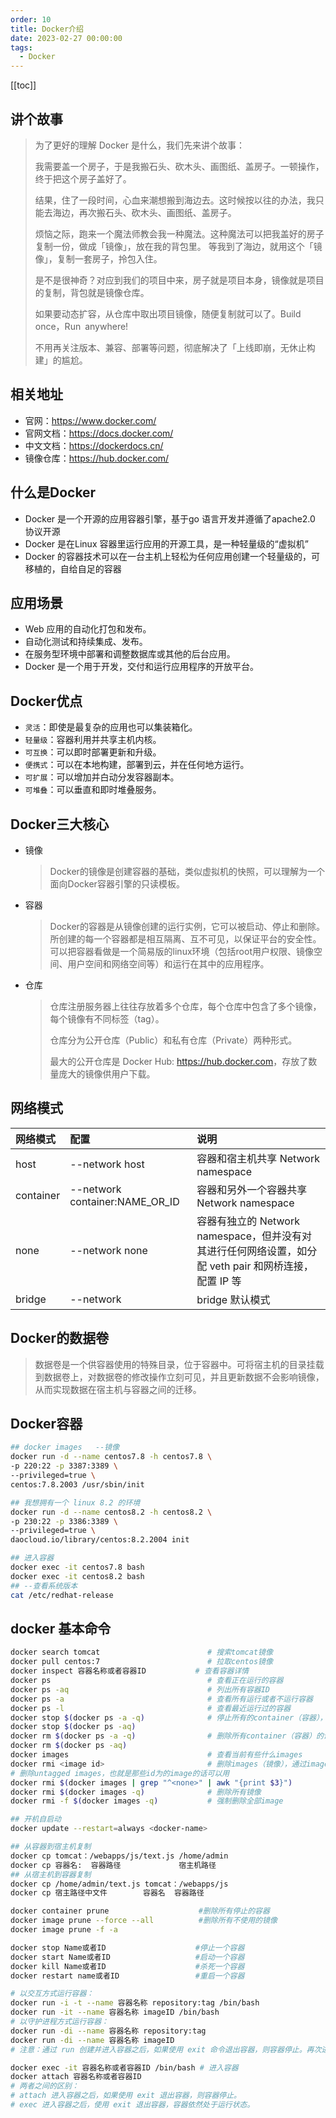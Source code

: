 ```yaml
---
order: 10
title: Docker介绍
date: 2023-02-27 00:00:00
tags: 
  - Docker
---
```


<!-- more -->
[[toc]]

## 讲个故事
>
> 为了更好的理解 Docker 是什么，我们先来讲个故事：
>
> 我需要盖一个房子，于是我搬石头、砍木头、画图纸、盖房子。一顿操作，终于把这个房子盖好了。
>
> 结果，住了一段时间，心血来潮想搬到海边去。这时候按以往的办法，我只能去海边，再次搬石头、砍木头、画图纸、盖房子。
>
> 烦恼之际，跑来一个魔法师教会我一种魔法。这种魔法可以把我盖好的房子复制一份，做成「镜像」，放在我的背包里。
> 等我到了海边，就用这个「镜像」，复制一套房子，拎包入住。
>
> 是不是很神奇？对应到我们的项目中来，房子就是项目本身，镜像就是项目的复制，背包就是镜像仓库。
>
> 如果要动态扩容，从仓库中取出项目镜像，随便复制就可以了。Build once，Run anywhere!
>
> 不用再关注版本、兼容、部署等问题，彻底解决了「上线即崩，无休止构建」的尴尬。

## 相关地址

- 官网：<https://www.docker.com/>
- 官网文档：<https://docs.docker.com/>
- 中文文档：<https://dockerdocs.cn/>
- 镜像仓库：<https://hub.docker.com/>

## 什么是Docker

- Docker 是一个开源的应用容器引擎，基于go 语言开发并遵循了apache2.0 协议开源
- Docker 是在Linux 容器里运行应用的开源工具，是一种轻量级的“虚拟机”
- Docker 的容器技术可以在一台主机上轻松为任何应用创建一个轻量级的，可移植的，自给自足的容器

## 应用场景

- Web 应用的自动化打包和发布。
- 自动化测试和持续集成、发布。
- 在服务型环境中部署和调整数据库或其他的后台应用。
- Docker 是一个用于开发，交付和运行应用程序的开放平台。

## Docker优点

- `灵活`：即使是最复杂的应用也可以集装箱化。
- `轻量级`：容器利用并共享主机内核。
- `可互换`：可以即时部署更新和升级。
- `便携式`：可以在本地构建，部署到云，并在任何地方运行。
- `可扩展`：可以增加并白动分发容器副本。
- `可堆叠`：可以垂直和即时堆叠服务。

## Docker三大核心

- 镜像

  > Docker的镜像是创建容器的基础，类似虚拟机的快照，可以理解为一个面向Docker容器引擎的只读模板。

- 容器

  > Docker的容器是从镜像创建的运行实例，它可以被启动、停止和删除。所创建的每一个容器都是相互隔离、互不可见，以保证平台的安全性。可以把容器看做是一个简易版的linux环境（包括root用户权限、镜像空间、用户空间和网络空间等）和运行在其中的应用程序。

- 仓库

  > 仓库注册服务器上往往存放着多个仓库，每个仓库中包含了多个镜像，每个镜像有不同标签（tag）。
  >
  > 仓库分为公开仓库（Public）和私有仓库（Private）两种形式。
  >
  > 最大的公开仓库是 Docker Hub: <https://hub.docker.com>，存放了数量庞大的镜像供用户下载。

## 网络模式

| 网络模式  | 配置                           | 说明                                                         |
| :-------- | :----------------------------- | :----------------------------------------------------------- |
| host      | --network host                 | 容器和宿主机共享 Network namespace                           |
| container | --network container:NAME_OR_ID | 容器和另外一个容器共享 Network namespace                     |
| none      | --network none                 | 容器有独立的 Network namespace，但并没有对其进行任何网络设置，如分配 veth pair 和网桥连接，配置 IP 等 |
| bridge    | --network                      | bridge 默认模式                                              |

## Docker的数据卷

> 数据卷是一个供容器使用的特殊目录，位于容器中。可将宿主机的目录挂载到数据卷上，对数据卷的修改操作立刻可见，并且更新数据不会影响镜像，从而实现数据在宿主机与容器之间的迁移。

## Docker容器

```bash
## docker images   --镜像
docker run -d --name centos7.8 -h centos7.8 \
-p 220:22 -p 3387:3389 \
--privileged=true \
centos:7.8.2003 /usr/sbin/init

## 我想拥有一个 linux 8.2 的环境
docker run -d --name centos8.2 -h centos8.2 \
-p 230:22 -p 3386:3389 \
--privileged=true \
daocloud.io/library/centos:8.2.2004 init

## 进入容器
docker exec -it centos7.8 bash
docker exec -it centos8.2 bash
## --查看系统版本
cat /etc/redhat-release    
```

## docker 基本命令

```bash
docker search tomcat                        # 搜索tomcat镜像
docker pull centos:7                        # 拉取centos镜像
docker inspect 容器名称或者容器ID           # 查看容器详情
docker ps                                   # 查看正在运行的容器
docker ps -aq                               # 列出所有容器ID
docker ps -a                                # 查看所有运行或者不运行容器
docker ps -l                                # 查看最近运行过的容器
docker stop $(docker ps -a -q)              # 停止所有的container（容器），这样才能够删除其中的images：
docker stop $(docker ps -aq)
docker rm $(docker ps -a -q)                # 删除所有container（容器）的话再加一个指令
docker rm $(docker ps -aq)
docker images                               # 查看当前有些什么images
docker rmi <image id>                       # 删除images（镜像），通过image的id来指定删除谁
# 删除untagged images，也就是那些id为的image的话可以用
docker rmi $(docker images | grep "^<none>" | awk "{print $3}")
docker rmi $(docker images -q)              # 删除所有镜像
docker rmi -f $(docker images -q)           # 强制删除全部image

## 开机自启动
docker update --restart=always <docker-name>

## 从容器到宿主机复制
docker cp tomcat：/webapps/js/text.js /home/admin  
docker cp 容器名:  容器路径             宿主机路径
## 从宿主机到容器复制
docker cp /home/admin/text.js tomcat：/webapps/js  
docker cp 宿主路径中文件        容器名  容器路径

docker container prune                    #删除所有停止的容器
docker image prune --force --all          #删除所有不使用的镜像
docker image prune -f -a

docker stop Name或者ID                    #停止一个容器
docker start Name或者ID                   #启动一个容器
docker kill Name或者ID                    #杀死一个容器
docker restart name或者ID                 #重启一个容器

# 以交互方式运行容器：
docker run -i -t --name 容器名称 repository:tag /bin/bash
docker run -it --name 容器名称 imageID /bin/bash
# 以守护进程方式运行容器：
docker run -di --name 容器名称 repository:tag
docker run -di --name 容器名称 imageID
# 注意：通过 run 创建并进入容器之后，如果使用 exit 命令退出容器，则容器停止。再次进入该容器，先使用 start 启动容器，再使用 exec/attach 命令进入容器

docker exec -it 容器名称或者容器ID /bin/bash # 进入容器
docker attach 容器名称或者容器ID
# 两者之间的区别：
# attach 进入容器之后，如果使用 exit 退出容器，则容器停止。
# exec 进入容器之后，使用 exit 退出容器，容器依然处于运行状态。
```
